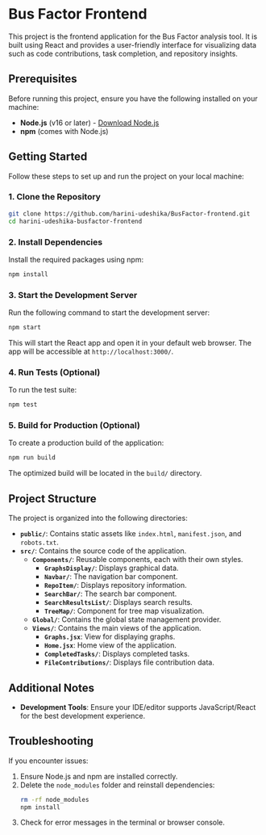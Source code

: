 # Bus Factor Frontend

This project is the frontend application for the Bus Factor analysis tool. It is built using React and provides a user-friendly interface for visualizing data such as code contributions, task completion, and repository insights.

## Prerequisites

Before running this project, ensure you have the following installed on your machine:

- **Node.js** (v16 or later) - [Download Node.js](https://nodejs.org/)
- **npm** (comes with Node.js)

## Getting Started

Follow these steps to set up and run the project on your local machine:

### 1. Clone the Repository
```bash
git clone https://github.com/harini-udeshika/BusFactor-frontend.git
cd harini-udeshika-busfactor-frontend
```


### 2. Install Dependencies
Install the required packages using npm:
```bash
npm install
```

### 3. Start the Development Server
Run the following command to start the development server:
```bash
npm start
```
This will start the React app and open it in your default web browser. The app will be accessible at `http://localhost:3000/`.

### 4. Run Tests (Optional)
To run the test suite:
```bash
npm test
```

### 5. Build for Production (Optional)
To create a production build of the application:
```bash
npm run build
```
The optimized build will be located in the `build/` directory.

## Project Structure
The project is organized into the following directories:

- **`public/`**: Contains static assets like `index.html`, `manifest.json`, and `robots.txt`.
- **`src/`**: Contains the source code of the application.
  - **`Components/`**: Reusable components, each with their own styles.
    - **`GraphsDisplay/`**: Displays graphical data.
    - **`Navbar/`**: The navigation bar component.
    - **`RepoItem/`**: Displays repository information.
    - **`SearchBar/`**: The search bar component.
    - **`SearchResultsList/`**: Displays search results.
    - **`TreeMap/`**: Component for tree map visualization.
  - **`Global/`**: Contains the global state management provider.
  - **`Views/`**: Contains the main views of the application.
    - **`Graphs.jsx`**: View for displaying graphs.
    - **`Home.jsx`**: Home view of the application.
    - **`CompletedTasks/`**: Displays completed tasks.
    - **`FileContributions/`**: Displays file contribution data.

## Additional Notes
- **Development Tools**: Ensure your IDE/editor supports JavaScript/React for the best development experience.

## Troubleshooting
If you encounter issues:
1. Ensure Node.js and npm are installed correctly.
2. Delete the `node_modules` folder and reinstall dependencies:
   ```bash
   rm -rf node_modules
   npm install
   ```
3. Check for error messages in the terminal or browser console.


